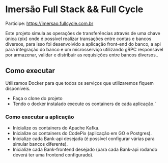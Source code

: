 # Imersão Full Stack && Full Cycle

Participe: https://imersao.fullcycle.com.br

Este projeto simula as operações de transferências através de uma chave única (pix) onde é possível realizar transações entre contas e bancos diversos, para isso foi desenvolvido a aplicação front-end do banco, a api para integração do banco e um microsserviço utilizando gRPC responsável por armazenar, validar e distribuir as requisições entre bancos diversos..

## Como executar

Utilizamos Docker para que todos os serviços que utilizaremos fiquem disponíveis.

- Faça o clone do projeto
- Tendo o docker instalado execute os containers de cada aplicação.`

### Como executar a aplicação
- Inicialize os containers do Apache Kafka.
- Inicialize os containers do CodePix (aplicação em GO e Postgres).
- Inicialize cada Bank-api desejada (é possível configurar várias para simular bancos diferente).
- Inicialize cada Bank-frontend desejado (para cada Bank-api rodando deverá ter uma frontend configurado).

